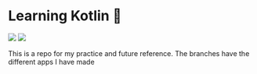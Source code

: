 # Learning Kotlin 📱

<div align="left"> 

![](https://img.shields.io/github/last-commit/shub39/KotlinPractice?&style=for-the-badge&color=FFB1C8&logoColor=D9E0EE&labelColor=292324)
![](https://img.shields.io/github/repo-size/shub39/KotlinPractice?color=CAC992&label=SIZE&logo=googledrive&style=for-the-badge&logoColor=D9E0EE&labelColor=292324)

</div>

This is a repo for my practice and future reference. The branches have the different apps I have made
